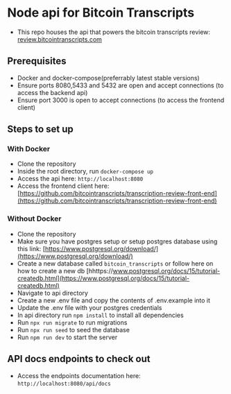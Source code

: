 # Node api for Bitcoin Transcripts

- This repo houses the api that powers the bitcoin transcripts review: [review.bitcointranscripts.com](https://review.bitcointranscripts.com)

## Prerequisites

- Docker and docker-compose(preferrably latest stable versions)
- Ensure ports 8080,5433 and 5432 are open and accept connections (to access the backend api)
- Ensure port 3000 is open to accept connections (to access the frontend client)

## Steps to set up

### With Docker

- Clone the repository
- Inside the root directory, run `docker-compose up`
- Access the api here: `http://localhost:8080`
- Access the frontend client here: [https://github.com/bitcointranscripts/transcription-review-front-end](https://github.com/bitcointranscripts/transcription-review-front-end)

### Without Docker

- Clone the repository
- Make sure you have postgres setup or setup postgres database using this link: [https://www.postgresql.org/download/](https://www.postgresql.org/download/)
- Create a new database called `bitcoin_transcripts` or follow here on how to create a new db [hhttps://www.postgresql.org/docs/15/tutorial-createdb.html](https://www.postgresql.org/docs/15/tutorial-createdb.html)
- Navigate to api directory
- Create a new .env file and copy the contents of .env.example into it
- Update the .env file with your postgres credentials
- In api directory run `npm install` to install all dependencies
- Run `npx run migrate` to run migrations
- Run `npx run seed` to seed the database
- Run `npm run dev` to start the server

## API docs endpoints to check out

- Access the endpoints documentation here: `http://localhost:8080/api/docs`
